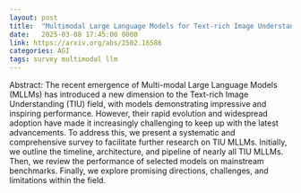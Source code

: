 ```yaml
---
layout: post
title:  "Multimodal Large Language Models for Text-rich Image Understanding: A Comprehensive Review"
date:   2025-03-08 17:45:00 0000
link: https://arxiv.org/abs/2502.16586
categories: AGI
tags: survey multimodal llm
---
```


Abstract: The recent emergence of Multi-modal Large Language Models (MLLMs) has introduced a new dimension to the Text-rich Image Understanding (TIU) field, with models demonstrating impressive and inspiring performance. However, their rapid evolution and widespread adoption have made it increasingly challenging to keep up with the latest advancements. To address this, we present a systematic and comprehensive survey to facilitate further research on TIU MLLMs. Initially, we outline the timeline, architecture, and pipeline of nearly all TIU MLLMs. Then, we review the performance of selected models on mainstream benchmarks. Finally, we explore promising directions, challenges, and limitations within the field.